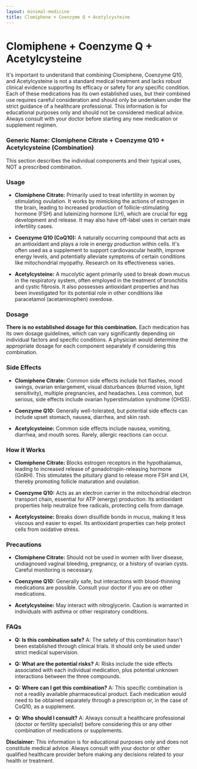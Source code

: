```yaml
---
layout: minimal-medicine
title: Clomiphene + Coenzyme Q + Acetylcysteine
---
```


# Clomiphene + Coenzyme Q + Acetylcysteine
It's important to understand that combining Clomiphene, Coenzyme Q10, and Acetylcysteine is not a standard medical treatment and lacks robust clinical evidence supporting its efficacy or safety for any specific condition.  Each of these medications has its own established uses, but their combined use requires careful consideration and should only be undertaken under the strict guidance of a healthcare professional.  This information is for educational purposes only and should not be considered medical advice.  Always consult with your doctor before starting any new medication or supplement regimen.


### Generic Name:  Clomiphene Citrate + Coenzyme Q10 + Acetylcysteine (Combination)

This section describes the individual components and their typical uses, NOT a prescribed combination.


### Usage

* **Clomiphene Citrate:** Primarily used to treat infertility in women by stimulating ovulation.  It works by mimicking the actions of estrogen in the brain, leading to increased production of follicle-stimulating hormone (FSH) and luteinizing hormone (LH), which are crucial for egg development and release.  It may also have off-label uses in certain male infertility cases.

* **Coenzyme Q10 (CoQ10):**  A naturally occurring compound that acts as an antioxidant and plays a role in energy production within cells. It's often used as a supplement to support cardiovascular health, improve energy levels, and potentially alleviate symptoms of certain conditions like mitochondrial myopathy.  Research on its effectiveness varies.

* **Acetylcysteine:**  A mucolytic agent primarily used to break down mucus in the respiratory system, often employed in the treatment of bronchitis and cystic fibrosis. It also possesses antioxidant properties and has been investigated for its potential role in other conditions like paracetamol (acetaminophen) overdose.


### Dosage

**There is no established dosage for this combination.** Each medication has its own dosage guidelines, which can vary significantly depending on individual factors and specific conditions.  A physician would determine the appropriate dosage for each component separately if considering this combination.  


### Side Effects

* **Clomiphene Citrate:**  Common side effects include hot flashes, mood swings, ovarian enlargement, visual disturbances (blurred vision, light sensitivity), multiple pregnancies, and headaches. Less common, but serious, side effects include ovarian hyperstimulation syndrome (OHSS).

* **Coenzyme Q10:** Generally well-tolerated, but potential side effects can include upset stomach, nausea, diarrhea, and skin rash.

* **Acetylcysteine:** Common side effects include nausea, vomiting, diarrhea, and mouth sores.  Rarely, allergic reactions can occur.


### How it Works

* **Clomiphene Citrate:**  Blocks estrogen receptors in the hypothalamus, leading to increased release of gonadotropin-releasing hormone (GnRH). This stimulates the pituitary gland to release more FSH and LH, thereby promoting follicle maturation and ovulation.

* **Coenzyme Q10:** Acts as an electron carrier in the mitochondrial electron transport chain, essential for ATP (energy) production.  Its antioxidant properties help neutralize free radicals, protecting cells from damage.

* **Acetylcysteine:** Breaks down disulfide bonds in mucus, making it less viscous and easier to expel.  Its antioxidant properties can help protect cells from oxidative stress.


### Precautions

* **Clomiphene Citrate:** Should not be used in women with liver disease, undiagnosed vaginal bleeding, pregnancy, or a history of ovarian cysts.  Careful monitoring is necessary.

* **Coenzyme Q10:** Generally safe, but interactions with blood-thinning medications are possible.  Consult your doctor if you are on other medications.

* **Acetylcysteine:**  May interact with nitroglycerin.  Caution is warranted in individuals with asthma or other respiratory conditions.


### FAQs

* **Q: Is this combination safe?** A:  The safety of this combination hasn't been established through clinical trials. It should only be used under strict medical supervision.

* **Q: What are the potential risks?** A:  Risks include the side effects associated with each individual medication, plus potential unknown interactions between the three compounds.

* **Q: Where can I get this combination?** A: This specific combination is not a readily available pharmaceutical product.  Each medication would need to be obtained separately through a prescription or, in the case of CoQ10, as a supplement.

* **Q: Who should I consult?** A:  Always consult a healthcare professional (doctor or fertility specialist) before considering this or any other combination of medications or supplements.


**Disclaimer:** This information is for educational purposes only and does not constitute medical advice.  Always consult with your doctor or other qualified healthcare provider before making any decisions related to your health or treatment.
